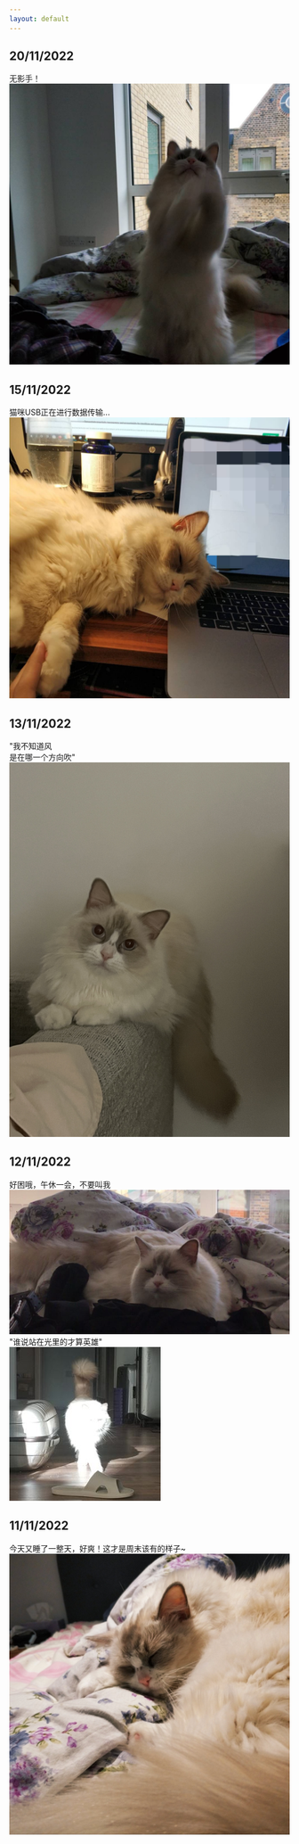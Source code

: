 ```yaml
---
layout: default
---
```


## **20/11/2022**
无影手！<br>
![2011](../pics/366781760.jpg)

## **15/11/2022**
猫咪USB正在进行数据传输...<br>
![1511](../pics/347880105.jpg)

## **13/11/2022**
"我不知道风<br>
是在哪一个方向吹"<br>
![1311](../pics/1553925791.jpg)

## **12/11/2022**
好困哦，午休一会，不要叫我<br>
![12112](../pics/12112.jpg)<br>
"谁说站在光里的才算英雄"<br>
![1211](../pics/1211.jpg)


## **11/11/2022**
今天又睡了一整天，好爽！这才是周末该有的样子~<br>
![111122](../pics/464305440.jpg)